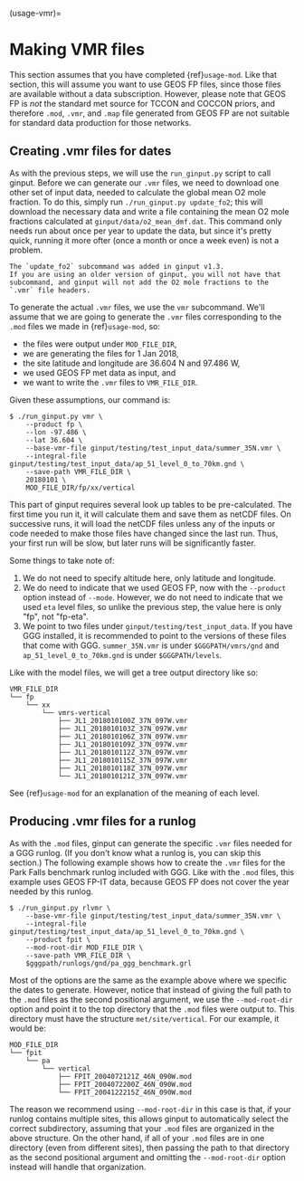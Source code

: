 (usage-vmr)=
# Making VMR files

This section assumes that you have completed {ref}`usage-mod`.
Like that section, this will assume you want to use GEOS FP files, since those files are available without a data subscription.
However, please note that GEOS FP is _not_ the standard met source for TCCON and COCCON priors, and therefore `.mod`, `.vmr`, and `.map` file generated from GEOS FP are not suitable for standard data production for those networks.

## Creating .vmr files for dates

As with the previous steps, we will use the `run_ginput.py` script to call ginput.
Before we can generate our `.vmr` files, we need to download one other set of input data, needed to calculate the global mean O2 mole fraction.
To do this, simply run `./run_ginput.py update_fo2`; this will download the necessary data and write a file containing the mean O2 mole fractions calculated at `ginput/data/o2_mean_dmf.dat`.
This command only needs run about once per year to update the data, but since it's pretty quick, running it more ofter (once a month or once a week even) is not a problem.

```{note}
The `update_fo2` subcommand was added in ginput v1.3.
If you are using an older version of ginput, you will not have that subcommand, and ginput will not add the O2 mole fractions to the `.vmr` file headers.
```

To generate the actual `.vmr` files, we use the `vmr` subcommand.
We'll assume that we are going to generate the `.vmr` files corresponding to the `.mod` files we made in {ref}`usage-mod`, so:

- the files were output under `MOD_FILE_DIR`,
- we are generating the files for 1 Jan 2018,
- the site latitude and longitude are 36.604 N and 97.486 W,
- we used GEOS FP met data as input, and 
- we want to write the `.vmr` files to `VMR_FILE_DIR`.

Given these assumptions, our command is:

```
$ ./run_ginput.py vmr \
    --product fp \
    --lon -97.486 \
    --lat 36.604 \
    --base-vmr-file ginput/testing/test_input_data/summer_35N.vmr \
    --integral-file ginput/testing/test_input_data/ap_51_level_0_to_70km.gnd \
    --save-path VMR_FILE_DIR \
    20180101 \
    MOD_FILE_DIR/fp/xx/vertical
```

This part of ginput requires several look up tables to be pre-calculated.
The first time you run it, it will calculate them and save them as netCDF files.
On successive runs, it will load the netCDF files unless any of the inputs or code needed to make those files have changed since the last run.
Thus, your first run will be slow, but later runs will be significantly faster.

Some things to take note of:

1. We do not need to specify altitude here, only latitude and longitude.
2. We do need to indicate that we used GEOS FP, now with the `--product` option instead of `--mode`. However, we do not need to indicate that we used `eta` level files, so unlike the previous step, the value here is only "fp", not "fp-eta".
3. We point to two files under `ginput/testing/test_input_data`. If you have GGG installed, it is recommended to point to the versions of these files that come with GGG. `summer_35N.vmr` is under `$GGGPATH/vmrs/gnd` and `ap_51_level_0_to_70km.gnd` is under `$GGGPATH/levels`.

Like with the model files, we will get a tree output directory like so:

```
VMR_FILE_DIR
└── fp
    └── xx
        └── vmrs-vertical
            ├── JL1_2018010100Z_37N_097W.vmr
            ├── JL1_2018010103Z_37N_097W.vmr
            ├── JL1_2018010106Z_37N_097W.vmr
            ├── JL1_2018010109Z_37N_097W.vmr
            ├── JL1_2018010112Z_37N_097W.vmr
            ├── JL1_2018010115Z_37N_097W.vmr
            ├── JL1_2018010118Z_37N_097W.vmr
            └── JL1_2018010121Z_37N_097W.vmr
```

See {ref}`usage-mod` for an explanation of the meaning of each level.

## Producing .vmr files for a runlog

As with the `.mod` files, ginput can generate the specific `.vmr` files needed for a GGG runlog.
(If you don't know what a runlog is, you can skip this section.)
The following example shows how to create the `.vmr` files for the Park Falls benchmark runlog included with GGG.
Like with the `.mod` files, this example uses GEOS FP-IT data, because GEOS FP does not cover the year needed by this runlog.

```
$ ./run_ginput.py rlvmr \
    --base-vmr-file ginput/testing/test_input_data/summer_35N.vmr \
    --integral-file ginput/testing/test_input_data/ap_51_level_0_to_70km.gnd \
    --product fpit \
    --mod-root-dir MOD_FILE_DIR \
    --save-path VMR_FILE_DIR \
    $gggpath/runlogs/gnd/pa_ggg_benchmark.grl
```

Most of the options are the same as the example above where we specific the dates to generate.
However, notice that instead of giving the full path to the `.mod` files as the second positional argument, we use the `--mod-root-dir` option and point it to the top directory that the `.mod` files were output to.
This directory must have the structure `met/site/vertical`.
For our example, it would be:

```
MOD_FILE_DIR
└── fpit
    └── pa
        └── vertical
            ├── FPIT_2004072121Z_46N_090W.mod
            ├── FPIT_2004072200Z_46N_090W.mod
            └── FPIT_2004122215Z_46N_090W.mod
```

The reason we recommend using `--mod-root-dir` in this case is that, if your runlog contains multiple sites, this allows ginput to automatically select the correct subdirectory, assuming that your `.mod` files are organized in the above structure.
On the other hand, if all of your `.mod` files are in one directory (even from different sites), then passing the path to that directory as the second positional argument and omitting the `--mod-root-dir` option instead will handle that organization.
